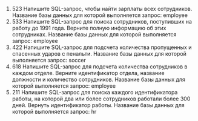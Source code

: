 1.  523 Напишите SQL-запрос, чтобы найти зарплаты всех сотрудников. Название базы данных для которой выполняется запрос: employee
2.  533 Напишите SQL-запрос для поиска сотрудников, поступивших на работу до 1991 года. Верните полную информацию об этих сотрудниках. Название базы данных для которой выполняется запрос: employee
3.  422 Напишите SQL-запрос для подсчета количества пропущенных и спасенных ударов с пенальти. Название базы данных для которой выполняется запрос: soccer
4.  618 Напишите SQL-запрос для подсчета количества сотрудников в каждом отделе. Верните идентификатор отдела, название должности и количество сотрудников. Название базы данных для которой выполняется запрос: employee
5.  211 Напишите SQL-запрос для поиска каждого идентификатора работы, на которой два или более сотрудников работали более 300 дней. Вернуть идентификатор работы. Название базы данных для которой выполняется запрос: hr
